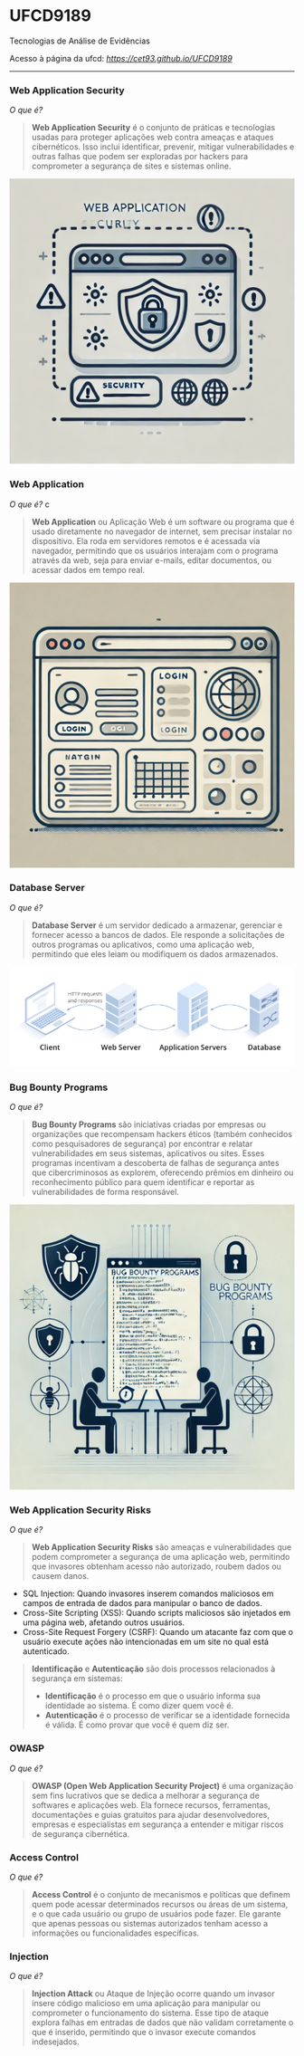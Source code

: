 
# UFCD9189
Tecnologias de Análise de Evidências

Acesso à página da ufcd: _https://cet93.github.io/UFCD9189_

---

### Web Application Security

*O que é?*

> __Web Application Security__ é o conjunto de práticas e tecnologias usadas para proteger aplicações web contra ameaças e ataques cibernéticos. Isso inclui identificar, prevenir, mitigar vulnerabilidades e outras falhas que podem ser exploradas por hackers para comprometer a segurança de sites e sistemas online.

![web_app_sec](./assets/images/web_app_sec.webp)

### Web Application

*O que é?*
c
> __Web Application__ ou Aplicação Web é um software ou programa que é usado diretamente no navegador de internet, sem precisar instalar no dispositivo. Ela roda em servidores remotos e é acessada via navegador, permitindo que os usuários interajam com o programa através da web, seja para enviar e-mails, editar documentos, ou acessar dados em tempo real.

![web_app_site](./assets/images/web_app_site.webp)

### Database Server

*O que é?*

> __Database Server__ é um servidor dedicado a armazenar, gerenciar e fornecer acesso a bancos de dados. Ele responde a solicitações de outros programas ou aplicativos, como uma aplicação web, permitindo que eles leiam ou modifiquem os dados armazenados.

![client_web_database](./assets/images/client_web_database.png)

### Bug Bounty Programs

*O que é?*

> __Bug Bounty Programs__ são iniciativas criadas por empresas ou organizações que recompensam hackers éticos (também conhecidos como pesquisadores de segurança) por encontrar e relatar vulnerabilidades em seus sistemas, aplicativos ou sites. Esses programas incentivam a descoberta de falhas de segurança antes que cibercriminosos as explorem, oferecendo prêmios em dinheiro ou reconhecimento público para quem identificar e reportar as vulnerabilidades de forma responsável.

![bug_bounty_program](./assets/images/bug_bounty_program.webp)






### Web Application Security Risks

*O que é?*

> __Web Application Security Risks__ são ameaças e vulnerabilidades que podem comprometer a segurança de uma aplicação web, permitindo que invasores obtenham acesso não autorizado, roubem dados ou causem danos.

- SQL Injection: Quando invasores inserem comandos maliciosos em campos de entrada de dados para manipular o banco de dados.
- Cross-Site Scripting (XSS): Quando scripts maliciosos são injetados em uma página web, afetando outros usuários.
- Cross-Site Request Forgery (CSRF): Quando um atacante faz com que o usuário execute ações não intencionadas em um site no qual está autenticado.

> __Identificação__ e __Autenticação__ são dois processos relacionados à segurança em sistemas: 
> - __Identificação__ é o processo em que o usuário informa sua identidade ao sistema. É como dizer quem você é.
> - __Autenticação__ é o processo de verificar se a identidade fornecida é válida. É como provar que você é quem diz ser.


### OWASP

*O que é?*

> __OWASP (Open Web Application Security Project)__ é uma organização sem fins lucrativos que se dedica a melhorar a segurança de softwares e aplicações web. Ela fornece recursos, ferramentas, documentações e guias gratuitos para ajudar desenvolvedores, empresas e especialistas em segurança a entender e mitigar riscos de segurança cibernética.


### Access Control

*O que é?*

> __Access Control__ é o conjunto de mecanismos e políticas que definem quem pode acessar determinados recursos ou áreas de um sistema, e o que cada usuário ou grupo de usuários pode fazer. Ele garante que apenas pessoas ou sistemas autorizados tenham acesso a informações ou funcionalidades específicas.



### Injection

*O que é?*

> __Injection Attack__ ou Ataque de Injeção ocorre quando um invasor insere código malicioso em uma aplicação para manipular ou comprometer o funcionamento do sistema. Esse tipo de ataque explora falhas em entradas de dados que não validam corretamente o que é inserido, permitindo que o invasor execute comandos indesejados.



<!-- ### Cryptographic

*O que é?*

> __Cryptographic__ Criptografia refere-se à ciência e prática de proteger informações e comunicações por meio da transformação de dados em um formato ilegível para qualquer pessoa que não tenha a chave correta para decodificá-los.
> O objetivo da criptografia é garantir a confidencialidade, integridade e autenticidade dos dados, protegendo-os contra acessos não autorizados.


### HTTP/HTTPS

*O que é?*

> __HTTP__ (__Hypertext Transfer Protocol__) é um protocolo usado para comunicação entre navegadores web e servidores na Internet. Ele define como as mensagens são formatadas e transmitidas, permitindo a comunicação entre os navegadores e os servidores.
> HTTPS (Hypertext Transfer Protocol Secure) é a versão segura do HTTP, usada para garantir a proteção das comunicações entre o navegador e o servidor. Ele utiliza criptografia, geralmente com o protocolo SSL (Secure Sockets Layer) ou TLS (Transport Layer Security), para proteger os dados transmitidos.

### SSL/TLS

*O que é?*

> __SSL__ (__Secure Sockets Layer__) é um protocolo que criptografa a comunicação entre navegadores e servidores, garantindo que os dados transmitidos sejam protegidos contra interceptação. Embora tenha sido substituído pelo __TLS__ (Transport Layer Security), o termo ainda é usado para descrever conexões seguras, como no __HTTPS__.

> __TLS__ (__Transport Layer Security__) é um protocolo de segurança que criptografa a comunicação entre navegadores e servidores, garantindo a privacidade e integridade dos dados transmitidos. Ele é a versão mais atualizada e segura do SSL.

__TLS__ substituiu o __SSL__ porque o SSL apresentava vulnerabilidades de segurança que tornavam suas versões menos seguras contra ataques modernos.
- TLS usa algoritmos de criptografia, mecanismos de segurança mais fortes e, é mais resistente a ataques.
- O processo de negociação da conexão é mais seguro e eficiente no TLS.


oi -->



<!-- du/dt = a*d^2u/dx^2

Bachelier's model
thorpe equation

 _
l l = V-AS (rate of return, r = risk-free rate)

Black-Scholes Merton Equation

Hidden Markov models


t = -ln(r) / ln(1 + r)
(P * (1 + r)^t) * r = P -->
